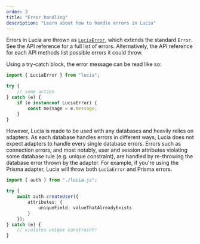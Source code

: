 ```yaml
---
order: 3
title: "Error handling"
description: "Learn about how to handle errors in Lucia"
---
```


Errors in Lucia are thrown as [`LuciaError`](/reference/lucia/main#luciaerror), which extends the standard `Error`. See the API reference for a full list of errors. Alternatively, the API reference for each API methods list possible errors it could throw.

Using a try-catch block, the error message can be read like so:

```ts
import { LuciaError } from "lucia";

try {
	// some action
} catch (e) {
	if (e instanceof LuciaError) {
		const message = e.message;
	}
}
```

However, Lucia is made to be used with any databases and heavily relies on adapters. As each database handles errors in different ways, Lucia does not expect adapters to handle every single database errors. Errors such as connection errors, and most notably, user and session attributes violating some database rule (e.g. unique constraint), are handled by re-throwing the database error thrown by the adapter. For example, if you're using the Prisma adapter, Lucia will throw both `LuciaError` and Prisma errors.

```ts
import { auth } from "./lucia.js";

try {
	await auth.createUser({
		attributes: {
			uniqueField: valueThatAlreadyExists
		}
	});
} catch (e) {
	// violates unique constraint!
}
```
